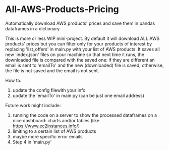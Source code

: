 # All-AWS-Products-Pricing
Automatically download AWS products' prices and save them in pandas dataframes in a dictionary

This is more or less WIP mini-project. By default it will download ALL AWS products' prices but you can filter only for your products of interest by replacing 'list_offers' in main.py with your list of AWS products. It saves all new 'index.json' files on your machine so that next time it runs, the downloaded file is compared with the saved one: if they are different an email is sent to 'emailTo' and the new (downloaded) file is saved; otherwise, the file is not saved and the email is not sent.

How to:
1. update the config filewith your info
2. update the 'emailTo' in main.py (can be just one email address)



Future work might include:
1. running the code on a server to show the processed dataframes on a nice dashboard: charts and/or tables (like https://www.ec2instances.info/)
2. limiting to a certain list of AWS products
3. maybe more specific error emails
4. Step 4 in 'main.py'
